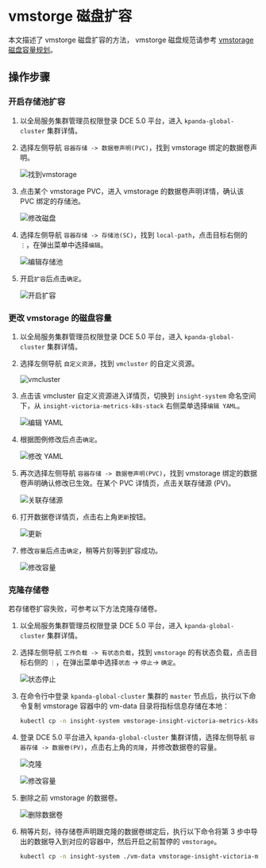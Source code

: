 # vmstorge 磁盘扩容

本文描述了 vmstorge 磁盘扩容的方法，
vmstorge 磁盘规范请参考 [vmstorage 磁盘容量规划](./vms-res-plan.md)。

## 操作步骤

### 开启存储池扩容

1. 以全局服务集群管理员权限登录 DCE 5.0 平台，进入 `kpanda-global-cluster` 集群详情。
1. 选择左侧导航 `容器存储 -> 数据卷声明(PVC)`，找到 vmstorage 绑定的数据卷声明。

    ![找到vmstorage](../images/vmdisk01.png)

1. 点击某个 vmstorage PVC，进入 vmstorage 的数据卷声明详情，确认该 PVC 绑定的存储池。

    ![修改磁盘](../images/vmdisk02.png)

1. 选择左侧导航 `容器存储 -> 存储池(SC)`，找到 `local-path`，点击目标右侧的 `⋮`，在弹出菜单中选择`编辑`。

    ![编辑存储池](../images/vmdisk03.png)

1. 开启`扩容`后点击`确定`。

    ![开启扩容](../images/vmdisk04.png)

### 更改 vmstorage 的磁盘容量

1. 以全局服务集群管理员权限登录 DCE 5.0 平台，进入 `kpanda-global-cluster` 集群详情。
1. 选择左侧导航 `自定义资源`，找到 `vmcluster` 的自定义资源。

    ![vmcluster](../images/vmdisk05.png)

1. 点击该 vmcluster 自定义资源进入详情页，切换到 `insight-system` 命名空间下，从 `insight-victoria-metrics-k8s-stack` 右侧菜单选择`编辑 YAML`。

    ![编辑 YAML](../images/vmdisk06.png)

1. 根据图例修改后点击`确定`。

    ![修改 YAML](../images/vmdisk07.png)

1. 再次选择左侧导航 `容器存储 -> 数据卷声明(PVC)`，找到 vmstorage 绑定的数据卷声明确认修改已生效。在某个 PVC 详情页，点击关联存储源 (PV)。

    ![关联存储源](../images/vmdisk08.png)

1. 打开数据卷详情页，点击右上角`更新`按钮。

    ![更新](../images/vmdisk09.png)

1. 修改`容量`后点击`确定`，稍等片刻等到扩容成功。

    ![修改容量](../images/vmdisk10.png)

### 克隆存储卷

若存储卷扩容失败，可参考以下方法克隆存储卷。

1. 以全局服务集群管理员权限登录 DCE 5.0 平台，进入 `kpanda-global-cluster` 集群详情。
1. 选择左侧导航 `工作负载 -> 有状态负载`，找到 `vmstorage` 的有状态负载，点击目标右侧的 `⋮`，在弹出菜单中选择`状态` -> `停止`-> `确定`。

    ![状态停止](../images/vmdisk11.png)

1. 在命令行中登录 `kpanda-global-cluster` 集群的 `master` 节点后，执行以下命令复制 vmstorage 容器中的 vm-data 目录将指标信息存储在本地：

    ```bash
    kubectl cp -n insight-system vmstorage-insight-victoria-metrics-k8s-stack-1:vm-data ./vm-data
    ```

1. 登录 DCE 5.0 平台进入 `kpanda-global-cluster` 集群详情，选择左侧导航 `容器存储 -> 数据卷(PV)`，点击右上角的`克隆`，并修改数据卷的容量。

    ![克隆](../images/vmdisk12.png)

    ![修改容量](../images/vmdisk15.png)

1. 删除之前 vmstorage 的数据卷。

    ![删除数据卷](../images/vmdisk13.png)

1. 稍等片刻，待存储卷声明跟克隆的数据卷绑定后，执行以下命令将第 3 步中导出的数据导入到对应的容器中，然后开启之前暂停的 `vmstorage`。

    ```bash
    kubectl cp -n insight-system ./vm-data vmstorage-insight-victoria-metrics-k8s-stack-1:vm-data
    ```
